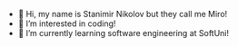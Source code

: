 - 👋 Hi, my name is Stanimir Nikolov but they call me Miro!
- 👀 I’m interested in coding!
- 🌱 I’m currently learning software engineering at SoftUni!

<!---
MiroNikolov01/MiroNikolov01 is a ✨ special ✨ repository because its `README.md` (this file) appears on your GitHub profile.
You can click the Preview link to take a look at your changes.
--->
